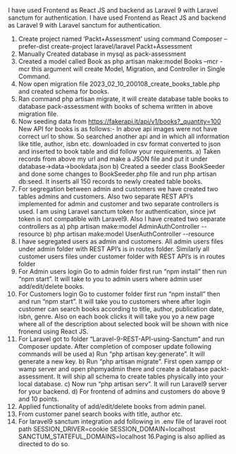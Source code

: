 I have used Frontend as React JS and backend as Laravel 9 with Laravel sanctum for authentication.
I have used Frontend as React JS and backend as Laravel 9 with Laravel sanctum for authentication.
1.	Create project named ‘Packt+Assessment’ using command Composer –prefer-dist create-project laravel/laravel Packt+Assessment
2.	Manually Created database in mysql as pack-assessment
3.	Created a model called Book as php artisan make:model Books –mcr -mcr this argument will create Model, Migration, and Controller in Single Command.
4.	Now open migration file 2023_02_10_200108_create_books_table.php and created schema for books.
5.	Ran command php artisan migrate, it will create database table books to database pack-assessment with books of schema written in above migration file.
6.	Now seeding data from https://fakerapi.it/api/v1/books?_quantity=100 New API for books is as follows:- In above api images were not have correct url to show. So searched another api and in which all information like title, author, isbn etc. downloaded in csv format converted to json and inserted to book table and did follow your requirements.
a) Taken records from above my url and make a JSON file and put it under database->data->bookdata.json
b) Created a seeder class BookSeeder and done some changes to BookSeeder.php file and run php artisan db:seed. It inserts all 150 records to newly created table books.
7.	For segregation between admin and customers we have created two tables admins and customers. Also two separate REST API’s implemented for admin and customer and two separate controllers is used. I am using Laravel sanctum token for authentication, since jwt token is not compatible with Laravel9. Also I have created two separate controllers as
a) php artisan make:model AdminAuthController --resource
b) php artisan make:model UserAuthController --resource
8.	I have segregated users as admin and customers. All admin users files under admin folder with REST API’s is in routes folder. Similarly all customer users files under customer folder with REST API’s is in routes folder
9.	For Admin users login Go to admin folder first run “npm install” then run “npm start”. It will take to you to admin users where admin user add/edit/delete books.
10.	For Customers login Go to customer folder first run “npm install” then and run “npm start”. It will take you to customers where after login customer can search books according to title, author, publication date, isbn, genre. Also on each book clicks it will take you yo a new page where all of the description about selected book will be shown with nice fronend using React JS.
11.	For Laravel got to folder “Laravel-9-REST-API-using-Sanctum” and run Composer update. After completion of composer update following commands will be used
a) Run “php artisan key:generate”. It will generate a new key.
b) Run “php artisan migrate”. First open xampp or wamp server and open phpmyadmin there and create a database packt-assessment. It will ship all schema to create tables physically into your local database.
c) Now run “php artisan serv”. It will run Laravel9 server for your backend.
d) For frontend of admins and customers do above 9 and 10 points.
12.	Applied functionality of add/edit/delete books from admin panel.
13.	From customer panel search books with title, author etc.
14.	For laravel9 sanctum integration add following in .env file of laravel root path SESSION_DRIVER=cookie SESSION_DOMAIN=localhost SANCTUM_STATEFUL_DOMAINS=localhost 16.Paging is also apllied as directed to do so.

